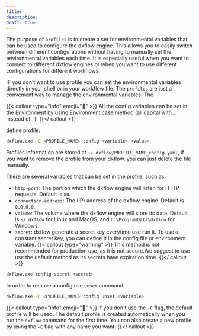 ```yaml
---
title:
description:
draft: true
---
```


The purpose of `profiles` is to create a set for environmental variables that can be used to configure the dxflow engine. This allows you to easily switch between different configurations without having to manually set the environmental variables each time.
It is especially useful when you want to connect to different dxflow engines or when you want to use different configurations for different workflows.

IF you don't want to use profile you can set the environmental variables directly in your shell or in your workflow file. The `profiles` are just a convenient way to manage the environmental variables. The

{{< callout type="info" emoji="🔧" >}}
All the config variables can be set in the Environment by using Environment case method (all capital with _ instead of -).
{{</ callout >}}


define profile:
```bash
dxflow.exe -C <PROFILE_NAME> config <variable> <value>
```
Profiles information are stored at `~/.dxflow/PROFILE_NAME_config.yaml`, if you want to remove the profile from your dxflow, you can just delete the file manually.

There are several variables that can be set in the profile, such as:
* `http-port`: The port on which the dxflow engine will listen for HTTP requests. Default is `80`.
* `connection-address`: The (IP) address of the dxflow engine. Default is `0.0.0.0`.
* `volume`: The volume where the dxflow engine will store its data. Default is `~/.dxflow` for Linux and MacOS, and `C:\ProgramData\dxflow` for Windows.
* `secret`: dxflow generate a secret key everytime use run it. To use a constant secret key, you can define it in the config file or environment variable.
{{< callout type="warning" >}}
This method is not recommended for production use, as it is not secure.We suggest to use use the default method as its secrets have expiration time.
{{</ callout >}}
```bash
dxflow.exe config secret <secret>
```

In order to remove a config use `unset` command:
```bash
dxflow.exe -C <PROFILE_NAME> config unset <variable>
```
{{< callout type="info" emoji="🔧" >}}
If you don't use the `-C` flag, the default profile will be used. The default profile is created automatically when you run the `dxflow` command for the first time. You can also create a new profile by using the `-C` flag with any name you want.
{{</ callout >}}
